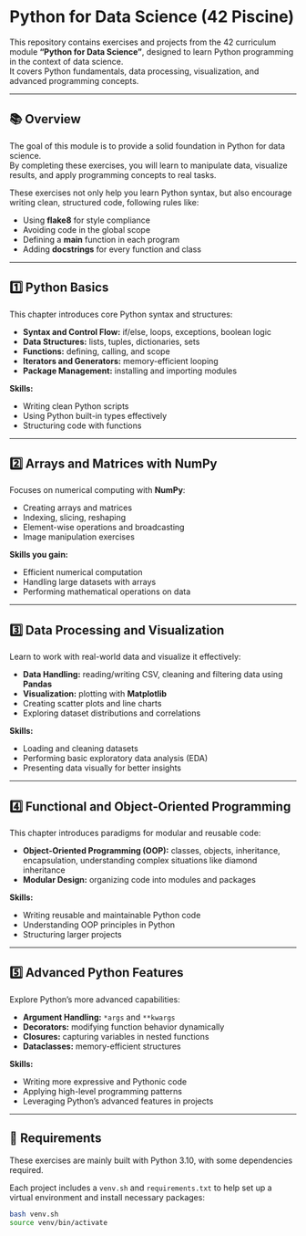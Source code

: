 # Python for Data Science (42 Piscine)

This repository contains exercises and projects from the 42 curriculum module **“Python for Data Science”**, designed to learn Python programming in the context of data science.  
It covers Python fundamentals, data processing, visualization, and advanced programming concepts.

---

## 📚 Overview

The goal of this module is to provide a solid foundation in Python for data science.  
By completing these exercises, you will learn to manipulate data, visualize results, and apply programming concepts to real tasks.

These exercises not only help you learn Python syntax, but also encourage writing clean, structured code, following rules like:  
- Using **flake8** for style compliance  
- Avoiding code in the global scope  
- Defining a **main** function in each program  
- Adding **docstrings** for every function and class

---

## 1️⃣ Python Basics

This chapter introduces core Python syntax and structures:  

- **Syntax and Control Flow:** if/else, loops, exceptions, boolean logic  
- **Data Structures:** lists, tuples, dictionaries, sets  
- **Functions:** defining, calling, and scope  
- **Iterators and Generators:** memory-efficient looping  
- **Package Management:** installing and importing modules  

**Skills:**  
- Writing clean Python scripts  
- Using Python built-in types effectively  
- Structuring code with functions  

---

## 2️⃣ Arrays and Matrices with NumPy

Focuses on numerical computing with **NumPy**:  

- Creating arrays and matrices  
- Indexing, slicing, reshaping  
- Element-wise operations and broadcasting  
- Image manipulation exercises  

**Skills you gain:**  
- Efficient numerical computation  
- Handling large datasets with arrays  
- Performing mathematical operations on data  

---

## 3️⃣ Data Processing and Visualization

Learn to work with real-world data and visualize it effectively:  

- **Data Handling:** reading/writing CSV, cleaning and filtering data using **Pandas**  
- **Visualization:** plotting with **Matplotlib**  
- Creating scatter plots and line charts  
- Exploring dataset distributions and correlations  

**Skills:**  
- Loading and cleaning datasets  
- Performing basic exploratory data analysis (EDA)  
- Presenting data visually for better insights  

---

## 4️⃣ Functional and Object-Oriented Programming

This chapter introduces paradigms for modular and reusable code:  

- **Object-Oriented Programming (OOP):** classes, objects, inheritance, encapsulation, understanding complex situations like diamond inheritance  
- **Modular Design:** organizing code into modules and packages  

**Skills:**  
- Writing reusable and maintainable Python code  
- Understanding OOP principles in Python  
- Structuring larger projects  

---

## 5️⃣ Advanced Python Features

Explore Python’s more advanced capabilities:  

- **Argument Handling:** `*args` and `**kwargs`  
- **Decorators:** modifying function behavior dynamically  
- **Closures:** capturing variables in nested functions  
- **Dataclasses:** memory-efficient structures  

**Skills:**  
- Writing more expressive and Pythonic code  
- Applying high-level programming patterns  
- Leveraging Python’s advanced features in projects  

---

## 🔗 Requirements

These exercises are mainly built with Python 3.10, with some dependencies required.

Each project includes a `venv.sh` and `requirements.txt` to help set up a virtual environment and install necessary packages:

```bash
bash venv.sh
source venv/bin/activate

